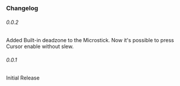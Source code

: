 ### Changelog
###### 0.0.2
Added Built-in deadzone to the Microstick. 
Now it's possible to press Cursor enable without slew.

###### 0.0.1
Initial Release

